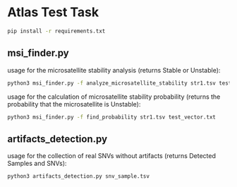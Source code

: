 # Atlas Test Task

```bash
pip install -r requirements.txt
```

## msi_finder.py
usage for the microsatellite stability analysis (returns Stable or Unstable):
```bash
python3 msi_finder.py -f analyze_microsatellite_stability str1.tsv test_vector.txt
```

usage for the calculation of microsatellite stability probability (returns the probability that the microsatellite is Unstable):
```bash
python3 msi_finder.py -f find_probability str1.tsv test_vector.txt
```

## artifacts_detection.py
usage for the collection of real SNVs without artifacts (returns Detected Samples and SNVs):
```bash
python3 artifacts_detection.py snv_sample.tsv
```
